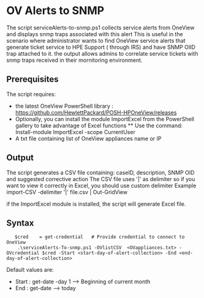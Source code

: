 # OV Alerts to SNMP

The script serviceAlerts-to-snmp.ps1 collects service alerts from OneView and displays snmp traps associated with this alert
This is useful in the scenario where administrator wants to find OneView service alerts that generate ticket service to HPE Support ( through IRS) and have SNMP OIID trap attached to it. the output allows admins to correlate service tickets with snmp traps received in their mornitoring environment.

## Prerequisites
The  script requires:
   * the latest OneView PowerShell library : https://github.com/HewlettPackard/POSH-HPOneView/releases
   * Optionally, you can install the module ImportExcel from the PowerShell gallery to take advantage of Excel functions 
     ** Use the command: Install-module ImportExcel -scope CurrentUser 
   * A txt file containing list of OneView appliances name or IP


## Output
The script generates a CSV file containing: caseID, description, SNMP OID and suggested corrective action 
The CSV file uses '|' as delimiter so if you want to view it correctly in Excel, you should use custom delimiter
Example
import-CSV -delimiter '|' file.csv | Out-GridView

if the ImportExcel module is installed, the script will generate Excel file.


## Syntax

```
   $cred    = get-credential   # Provide credential to connect to OneView
    .\serviceAlerts-To-snmp.ps1 -OVlistCSV  <OVappliances.txt> -OVcredential $cred -Start <start-day-of-alert-collection> -End <end-day-of-alert-collection> 

```
Default values are:

   * Start : get-date -day 1   --> Beginning of current month
   * End   : get-date          --> today
   
    
